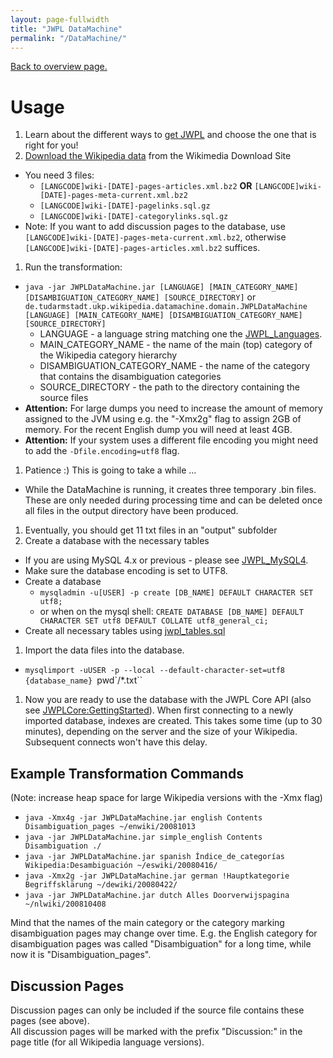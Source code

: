 ```yaml
---
layout: page-fullwidth
title: "JWPL DataMachine"
permalink: "/DataMachine/"
---
```


[Back to overview page.](/dkpro-jwpl/documentation/)

# Usage

  1. Learn about the different ways to [get JWPL](/dkpro-jwpl/HowToGetJWPL) and choose the one that is right for you!
  1. [Download the Wikipedia data](/dkpro-jwpl/HowToGetWikipediaDumps) from the Wikimedia Download Site
  
  * You need 3 files:
    * `[LANGCODE]wiki-[DATE]-pages-articles.xml.bz2` **OR** `[LANGCODE]wiki-[DATE]-pages-meta-current.xml.bz2`
    * `[LANGCODE]wiki-[DATE]-pagelinks.sql.gz`
    * `[LANGCODE]wiki-[DATE]-categorylinks.sql.gz`
  * Note: If you want to add discussion pages to the database, use `[LANGCODE]wiki-[DATE]-pages-meta-current.xml.bz2`, otherwise `[LANGCODE]wiki-[DATE]-pages-articles.xml.bz2` suffices.
    
  1. Run the transformation:
  
  * `java -jar JWPLDataMachine.jar [LANGUAGE] [MAIN_CATEGORY_NAME] [DISAMBIGUATION_CATEGORY_NAME] [SOURCE_DIRECTORY]` or `de.tudarmstadt.ukp.wikipedia.datamachine.domain.JWPLDataMachine [LANGUAGE] [MAIN_CATEGORY_NAME] [DISAMBIGUATION_CATEGORY_NAME] [SOURCE_DIRECTORY]`
    * LANGUAGE - a language string matching one the [JWPL\_Languages](/dkpro-jwpl/JWPL_Languages).
    * MAIN\_CATEGORY\_NAME - the name of the main (top) category of the Wikipedia category hierarchy
    * DISAMBIGUATION\_CATEGORY\_NAME - the name of the category that contains the disambiguation categories
    * SOURCE\_DIRECTORY - the path to the directory containing the source files
  * **Attention:** For large dumps you need to increase the amount of memory assigned to the JVM using e.g. the "-Xmx2g" flag to assign 2GB of memory. For the recent English dump you will need at least 4GB.
  * **Attention:** If your system uses a different file encoding you might need to add the `-Dfile.encoding=utf8` flag.
    
  1. Patience :) This is going to take a while ...
  
  * While the DataMachine is running, it creates three temporary .bin files. These are only needed during processing time and can be deleted once all files in the output directory have been produced.
    
  1. Eventually, you should get 11 txt files in an "output" subfolder
  1. Create a database with the necessary tables
  
  * If you are using MySQL 4.x or previous - please see [JWPL\_MySQL4](/dkpro-jwpl/JWPL_MySQL4).
  * Make sure the database encoding is set to UTF8.
  * Create a database
    * `mysqladmin -u[USER] -p create [DB_NAME] DEFAULT CHARACTER SET utf8;`
    * or when on the mysql shell: `CREATE DATABASE [DB_NAME] DEFAULT CHARACTER SET utf8 DEFAULT COLLATE utf8_general_ci;`
  * Create all necessary tables using [jwpl\_tables.sql](https://github.com/dkpro/dkpro-jwpl/blob/master/de.tudarmstadt.ukp.wikipedia.wikimachine/jwpl_tables.sql)
    
  1. Import the data files into the database.
  
  * `mysqlimport -uUSER -p --local --default-character-set=utf8 {database_name} `pwd`/*.txt``
    
  1. Now you are ready to use the database with the JWPL Core API (also see [JWPLCore:GettingStarted](/dkpro-jwpl/JWPLCore_GettingStarted)).
  When first connecting to a newly imported database, indexes are created. This takes some time (up to 30 minutes), depending on the server and the size of your Wikipedia. Subsequent connects won't have this delay.

## Example Transformation Commands
(Note: increase heap space for large Wikipedia versions with the -Xmx flag)

  * `java -Xmx4g -jar JWPLDataMachine.jar english Contents Disambiguation_pages ~/enwiki/20081013`
  * `java -jar JWPLDataMachine.jar simple_english Contents Disambiguation ./`
  * `java -jar JWPLDataMachine.jar spanish Índice_de_categorías Wikipedia:Desambiguación ~/eswiki/20080416/`
  * `java -Xmx2g -jar JWPLDataMachine.jar german !Hauptkategorie Begriffsklärung ~/dewiki/20080422/`
  * `java -jar JWPLDataMachine.jar dutch Alles Doorverwijspagina ~/nlwiki/200810408`

Mind that the names of the main category or the category marking disambiguation pages may change over time. E.g. the English category for disambiguation pages was called "Disambiguation" for a long time, while now it is "Disambiguation\_pages".

## Discussion Pages

Discussion pages can only be included if the source file contains these pages (see above).<br />
All discussion pages will be marked with the prefix "Discussion:" in the page title (for all Wikipedia language versions).
